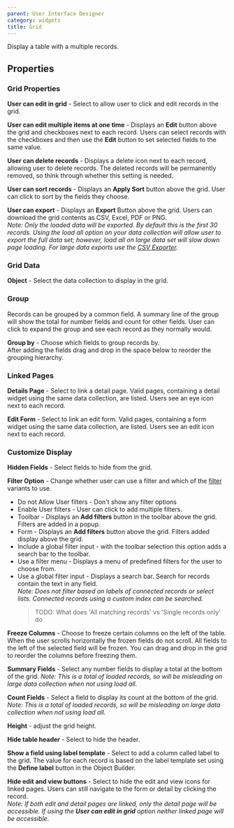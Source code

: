 ```yaml
---
parent: User Interface Designer
category: widgets
title: Grid
---
```


Display a table with a multiple records.

## Properties

### Grid Properties

**User can edit in grid** - Select to allow user to click and edit records in the grid.

**User can edit multiple items at one time** - Displays an **Edit** button above the grid and checkboxes next to each record. Users can select records with the checkboxes and then use the **Edit** button to set selected fields to the same value.

**User can delete records** - Displays a delete icon next to each record, allowing user to delete records. The deleted records will be permanently removed, so think through whether this setting is needed.

**User can sort records** - Displays an **Apply Sort** button above the grid. User can click to sort by the fields they choose.

**User can export** - Displays an **Export** Button above the grid. Users can download the grid contents as CSV, Excel, PDF or PNG.\
_Note: Only the loaded data will be exported. By default this is the first 30 records. Using the load all option on your data collection will allow user to export the full data set; however, load all on large data set will slow down page loading. For large data exports use the [CSV Exporter](../csvExporter/CsvExporter.md)._

### Grid Data

**Object** - Select the data collection to display in the grid.

### Group

Records can be grouped by a common field. A summary line of the group will show the total for number fields and count for other fields. User can click to expand the group and see each record as they normally would.

**Group by** - Choose which fields to group records by.\
After adding the fields drag and drop in the space below to reorder the grouping hierarchy.

### Linked Pages

**Details Page** - Select to link a detail page. Valid pages, containing a detail widget using the same data collection, are listed. Users see an eye icon next to each record.

**Edit Form** - Select to link an edit form. Valid pages, containing a form widget using the same data collection, are listed. Users see an edit icon next to each record.

### Customize Display

**Hidden Fields** - Select fields to hide from the grid.

**Filter Option** - Change whether user can use a filter and which of the [filter](../../../concepts/filters/Filters.md) variants to use.

- Do not Allow User filters - Don't show any filter options
- Enable User filters - User can click to add multiple filters.
- Toolbar - Displays an **Add filters** button in the toolbar above the grid. Filters are added in a popup.
- Form - Displays an **Add filters** button above the grid. Filters added display above the grid.
- Include a global filter input - with the toolbar selection this option adds a search bar to the toolbar.
- Use a filter menu - Displays a menu of predefined filters for the user to choose from.
- Use a global filter input - Displays a search bar. Search for records contain the text in any field.\
  _Note: Does not filter based on labels of connected records or select lists. Connected records using a custom index can be searched._
  > TODO: What does 'All matching records' vs 'Single records only' do

**Freeze Columns** - Choose to freeze certain columns on the left of the table. When the user scrolls horizontally the frozen fields do not scroll. All fields to the left of the selected field will be frozen. You can drag and drop in the grid to reorder the columns before freezing them.

**Summary Fields** - Select any number fields to display a total at the bottom of the grid.
_Note: This is a total of loaded records, so will be misleading on large data collection when not using load all._

**Count Fields** - Select a field to display its count at the bottom of the grid.
_Note: This is a total of loaded records, so will be misleading on large data collection when not using load all._

**Height** - adjust the grid height.

**Hide table header** - Select to hide the header.

**Show a field using label template** - Select to add a column called label to the grid. The value for each record is based on the label template set using the **Define label** button in the Object Builder.

**Hide edit and view buttons** - Select to hide the edit and view icons for linked pages. Users can still navigate to the form or detail by clicking the record.\
_Note: If both edit and detail pages are linked, only the detail page will be accessible. If using the **User can edit in grid** option neither linked page will be accessible._

